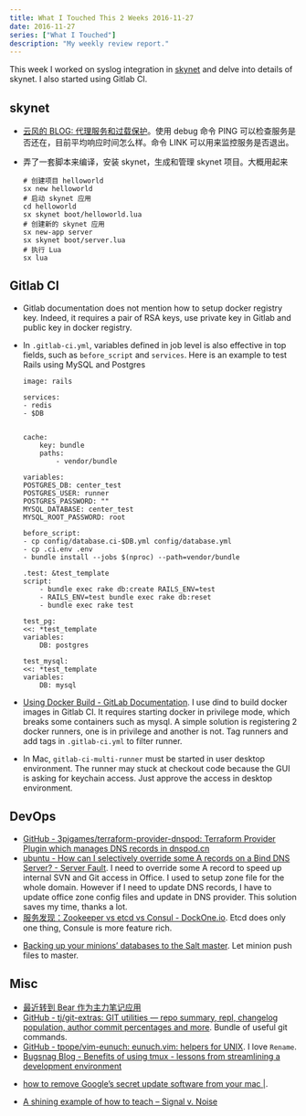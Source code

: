 ```yaml
---
title: What I Touched This 2 Weeks 2016-11-27
date: 2016-11-27
series: ["What I Touched"]
description: "My weekly review report."
---
```


This week I worked on syslog integration in [skynet][1] and delve into details of skynet. I also started using Gitlab CI.

<!--more-->

## skynet

- [云风的 BLOG: 代理服务和过载保护][2]。使用 debug 命令 PING 可以检查服务是否还在，目前平均响应时间怎么样。命令 LINK 可以用来监控服务是否退出。
* 弄了一套脚本来编译，安装 skynet，生成和管理  skynet 项目。大概用起来

    ```
    # 创建项目 helloworld
    sx new helloworld
    # 启动 skynet 应用
    cd helloworld
    sx skynet boot/helloworld.lua
    # 创建新的 skynet 应用
    sx new-app server
    sx skynet boot/server.lua
    # 执行 Lua
    sx lua
    ```

## Gitlab CI

*   Gitlab documentation does not mention how to setup docker registry key. Indeed, it requires a pair of RSA keys, use private key in Gitlab and public key in docker registry.
*   In `.gitlab-ci.yml`, variables defined in job level is also effective in top fields, such as `before_script` and `services`. Here is an example to test Rails using MySQL and Postgres
    
        image: rails
        
        services:
        - redis
        - $DB
        
            
        cache:
            key: bundle
            paths:
                - vendor/bundle
        
        variables:
        POSTGRES_DB: center_test
        POSTGRES_USER: runner
        POSTGRES_PASSWORD: ""
        MYSQL_DATABASE: center_test
        MYSQL_ROOT_PASSWORD: root
        
        before_script:
        - cp config/database.ci-$DB.yml config/database.yml
        - cp .ci.env .env
        - bundle install --jobs $(nproc) --path=vendor/bundle
        
        .test: &test_template
        script:
            - bundle exec rake db:create RAILS_ENV=test
            - RAILS_ENV=test bundle exec rake db:reset
            - bundle exec rake test
        
        test_pg:
        <<: *test_template
        variables:
            DB: postgres
        
        test_mysql:
        <<: *test_template
        variables:
            DB: mysql

-   [Using Docker Build - GitLab Documentation][3]. I use dind to build docker images in Gitlab CI. It requires starting docker in privilege mode, which breaks some containers such as mysql. A simple solution is registering 2 docker runners, one is in privilege and another is not. Tag runners and add tags in `.gitlab-ci.yml` to filter runner.
*   In Mac, `gitlab-ci-multi-runner` must be started in user desktop environment. The runner may stuck at checkout code because the GUI is asking for keychain access. Just approve the access in desktop environment.

## DevOps
* [GitHub - 3pjgames/terraform-provider-dnspod: Terraform Provider Plugin which manages DNS records in dnspod.cn][4]
* [ubuntu - How can I selectively override some A records on a Bind DNS Server? - Server Fault][5]. I need to override some A record to speed up internal SVN and Git access in Office. I used to setup zone file for the whole domain. However if I need to update DNS records, I have to update office zone config files and update in DNS provider. This solution saves my time, thanks a lot.
* [服务发现：Zookeeper vs etcd vs Consul  - DockOne.io][6]. Etcd does only one thing, Consule is more feature rich.
- [Backing up your minions’ databases to the Salt master][7]. Let minion push files to master.

## Misc
* [最近转到 Bear 作为主力笔记应用][8]
* [GitHub - tj/git-extras: GIT utilities — repo summary, repl, changelog population, author commit percentages and more][9]. Bundle of useful git commands.
* [GitHub - tpope/vim-eunuch: eunuch.vim: helpers for UNIX][10]. I love `Rename`.
* [Bugsnag Blog - Benefits of using tmux - lessons from streamlining a development environment][11]
- [how to remove Google’s secret update software from your mac |][12].
* [A shining example of how to teach – Signal v. Noise][13]

[1]:	https://github.com/cloudwu/skynet
[2]:	http://blog.codingnow.com/2016/05/skynet_proxy.html
[3]:	https://docs.gitlab.com/ce/ci/docker/using_docker_build.html
[4]:	https://github.com/3pjgames/terraform-provider-dnspod
[5]:	http://serverfault.com/questions/615641/how-can-i-selectively-override-some-a-records-on-a-bind-dns-server/615684
[6]:	http://dockone.io/article/667
[7]:	http://www.afewmorelines.com/backing-up-your-minions-databases-to-the-salt-master/
[8]:	https://medium.com/@doitian/bear-%E6%8E%A5%E8%BF%91%E6%88%91%E5%BF%83%E7%9B%AE%E4%B8%AD%E5%AE%8C%E7%BE%8E%E7%9A%84%E7%AC%94%E8%AE%B0%E5%BA%94%E7%94%A8-27c511af778c#.tdynedo3q
[9]:	https://github.com/tj/git-extras
[10]:	https://github.com/tpope/vim-eunuch
[11]:	https://blog.bugsnag.com/benefits-of-using-tmux/
[12]:	http://applehelpwriter.com/2014/07/13/how-to-remove-googles-secret-update-software-from-your-mac/
[13]:	https://m.signalvnoise.com/a-shining-example-of-how-to-teach-91b718009b33#.mtftvl7ku
